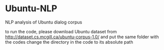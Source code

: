# Ubuntu-NLP
NLP analysis of Ubuntu dialog corpus

to run the code, please download Ubuntu dataset from
http://dataset.cs.mcgill.ca/ubuntu-corpus-1.0/
and put the same folder with the codes 
change the directory in the code to its absolute path
